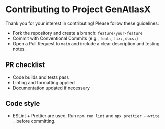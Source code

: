 # Contributing to Project GenAtlasX

Thank you for your interest in contributing! Please follow these guidelines:

- Fork the repository and create a branch: `feature/your-feature`
- Commit with Conventional Commits (e.g., `feat:`, `fix:`, `docs:`)
- Open a Pull Request to `main` and include a clear description and testing notes.

## PR checklist
- Code builds and tests pass
- Linting and formatting applied
- Documentation updated if necessary

## Code style
- ESLint + Prettier are used. Run `npm run lint` and `npx prettier --write .` before committing.
